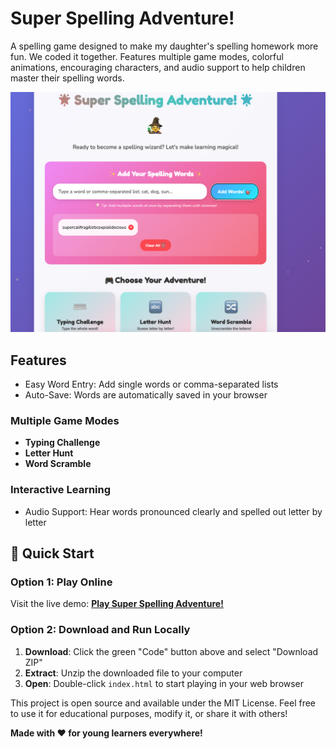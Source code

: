 # Super Spelling Adventure!

A spelling game designed to make my daughter's spelling homework more fun. We coded it together. Features multiple game modes, colorful animations, encouraging characters, and audio support to help children master their spelling words.

![Spelling Adventure Screenshot](https://github.com/mfarme/super-spelling-adventure/blob/main/public/screenshot.png)


## Features
- Easy Word Entry: Add single words or comma-separated lists
- Auto-Save: Words are automatically saved in your browser

### **Multiple Game Modes**
- **Typing Challenge**
- **Letter Hunt**
- **Word Scramble**

### **Interactive Learning**
- Audio Support: Hear words pronounced clearly and spelled out letter by letter



## 🚀 Quick Start

### Option 1: Play Online 
Visit the live demo: **[Play Super Spelling Adventure!](https://mfarme.github.io/super-spelling-adventure)**

### Option 2: Download and Run Locally
1. **Download**: Click the green "Code" button above and select "Download ZIP"
2. **Extract**: Unzip the downloaded file to your computer
3. **Open**: Double-click `index.html` to start playing in your web browser



This project is open source and available under the MIT License. Feel free to use it for educational purposes, modify it, or share it with others!



**Made with ❤️ for young learners everywhere!**
